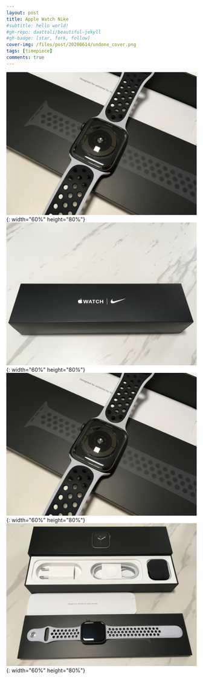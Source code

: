 ```yaml
---
layout: post
title: Apple Watch Nike
#subtitle: hello world!
#gh-repo: daattali/beautiful-jekyll
#gh-badge: [star, fork, follow]
cover-img: /files/post/20200614/undone_cover.png
tags: [timepiece]
comments: true
---
```



![title](/files/post/20200614/a_1.jpeg){: width="60%" height="80%"}
![title](/files/post/20200614/a_2.jpeg){: width="60%" height="80%"}
![title](/files/post/20200614/a_3.jpeg){: width="60%" height="80%"}
![title](/files/post/20200614/a_4.jpeg){: width="60%" height="80%"}
